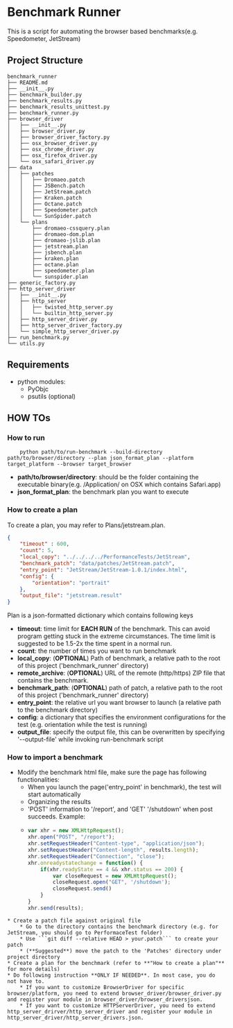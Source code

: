# Benchmark Runner 
This is a script for automating the browser based benchmarks(e.g. Speedometer, JetStream)
## Project Structure
```
benchmark_runner
├── README.md
├── __init__.py
├── benchmark_builder.py
├── benchmark_results.py
├── benchmark_results_unittest.py
├── benchmark_runner.py
├── browser_driver
│   ├── __init__.py
│   ├── browser_driver.py
│   ├── browser_driver_factory.py
│   ├── osx_browser_driver.py
│   ├── osx_chrome_driver.py
│   ├── osx_firefox_driver.py
│   └── osx_safari_driver.py
├── data
│   ├── patches
│   │   ├── Dromaeo.patch
│   │   ├── JSBench.patch
│   │   ├── JetStream.patch
│   │   ├── Kraken.patch
│   │   ├── Octane.patch
│   │   ├── Speedometer.patch
│   │   └── SunSpider.patch
│   └── plans
│       ├── dromaeo-cssquery.plan
│       ├── dromaeo-dom.plan
│       ├── dromaeo-jslib.plan
│       ├── jetstream.plan
│       ├── jsbench.plan
│       ├── kraken.plan
│       ├── octane.plan
│       ├── speedometer.plan
│       └── sunspider.plan
├── generic_factory.py
├── http_server_driver
│   ├── __init__.py
│   ├── http_server
│   │   ├── twisted_http_server.py
│   │   └── builtin_http_server.py
│   ├── http_server_driver.py
│   ├── http_server_driver_factory.py
│   └── simple_http_server_driver.py
├── run_benchmark.py
└── utils.py
```
## Requirements
* python modules:
    * PyObjc
    * psutils (optional)

## HOW TOs
### How to run
```shell
    python path/to/run-benchmark --build-directory path/to/browser/directory --plan json_format_plan --platform target_platform --browser target_browser
```
* **path/to/browser/directory**: should be the folder containing the executable binary(e.g. /Application/ on OSX which contains Safari.app)
* **json_format_plan**: the benchmark plan you want to execute  

### How to create a plan
To create a plan, you may refer to Plans/jetstream.plan.
```json 
{
    "timeout" : 600,
    "count": 5,
    "local_copy": "../../../../PerformanceTests/JetStream",
    "benchmark_patch": "data/patches/JetStream.patch",
    "entry_point": "JetStream/JetStream-1.0.1/index.html",
    "config": {
        "orientation": "portrait"
    },
    "output_file": "jetstream.result"
}
```
Plan is a json-formatted dictionary which contains following keys 
* **timeout**: time limit for **EACH RUN** of the benchmark. This can avoid program getting stuck in the extreme circumstances. The time limit is suggested to be 1.5-2x the time spent in a normal run.
* **count**: the number of times you want to run benchmark
* **local_copy**: (**OPTIONAL**) Path of benchmark, a relative path to the root of this project ('benchmark_runner' directory)
* **remote_archive**: (**OPTIONAL**) URL of the remote (http/https) ZIP file that contains the benchmark.
* **benchmark_path**: (**OPTIONAL**) path of patch, a relative path to the root of this project ('benchmark_runner' directory)
* **entry_point**: the relative url you want browser to launch (a relative path to the benchmark directory)
* **config**: a dictionary that specifies the environment configurations for the test (e.g. orientation while the test is running)
* **output_file**: specify the output file, this can be overwritten by specifying '--output-file' while invoking run-benchmark script

### How to import a benchmark
* Modify the benchmark html file, make sure the page has following functionalities:
    * When you launch the page('entry_point' in benchmark), the test will start automatically
    * Organizing the results
    * 'POST' information to '/report', and 'GET' '/shutdown' when post succeeds. Example:
    * ```js
      var xhr = new XMLHttpRequest();
      xhr.open("POST", "/report");
      xhr.setRequestHeader("Content-type", "application/json");
      xhr.setRequestHeader("Content-length", results.length);
      xhr.setRequestHeader("Connection", "close");
      xhr.onreadystatechange = function() {
          if(xhr.readyState == 4 && xhr.status == 200) {
              var closeRequest = new XMLHttpRequest();
              closeRequest.open("GET", '/shutdown');
              closeRequest.send()
          }
      }
      xhr.send(results);
``` 
* Create a patch file against original file
    * Go to the directory contains the benchmark directory (e.g. for JetStream, you should go to PerformaceTest folder)
    * Use ```git diff --relative HEAD > your.patch``` to create your patch
    * (**Suggested**) move the patch to the 'Patches' directory under project directory
* Create a plan for the benchmark (refer to **"How to create a plan"** for more details)
* Do following instruction **ONLY IF NEEDED**. In most case, you do not have to.
    * If you want to customize BrowserDriver for specific browser/platform, you need to extend browser_driver/browser_driver.py and register your module in browser_driver/browser_driversjson.
    * If you want to customize HTTPServerDriver, you need to extend http_server_drirver/http_server_driver and register your module in http_server_driver/http_server_drivers.json.
